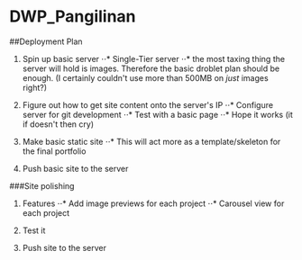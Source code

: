 # DWP_Pangilinan

##Deployment Plan

1. Spin up basic server
⋅⋅* Single-Tier server
⋅⋅* the most taxing thing the server will hold is images. Therefore the basic droblet plan should be enough. (I certainly couldn't use more than 500MB on *just* images right?)

2. Figure out how to get site content onto the server's IP
⋅⋅* Configure server for git development
⋅⋅* Test with a basic page
⋅⋅* Hope it works (it if doesn't then cry)

3. Make basic static site
⋅⋅* This will act more as a template/skeleton for the final portfolio

4. Push basic site to the server

###Site polishing
1. Features
⋅⋅* Add image previews for each project
⋅⋅* Carousel view for each project

2. Test it
3. Push site to the server